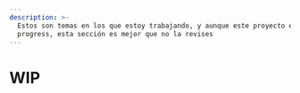 ```yaml
---
description: >-
  Estos son temas en los que estoy trabajando, y aunque este proyecto es work in
  progress, esta sección es mejor que no la revises
---
```


# WIP

